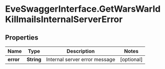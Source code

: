 # EveSwaggerInterface.GetWarsWarIdKillmailsInternalServerError

## Properties
Name | Type | Description | Notes
------------ | ------------- | ------------- | -------------
**error** | **String** | Internal server error message | [optional] 


